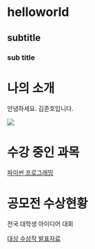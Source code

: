 # helloworld
## subtitle
### sub title

# 나의 소개

안녕하세요. 김준호입니다. 

<img src="머피.jpg"> <br>

# 수강 중인 과목

[파이썬 프로그래밍](https://docs.python.org/ko/3/tutorial/index.html)

# 공모전 수상현황
전국 대학생 아이디어 대회

[대상 수상작 발표자료](/presentation.ppt)
